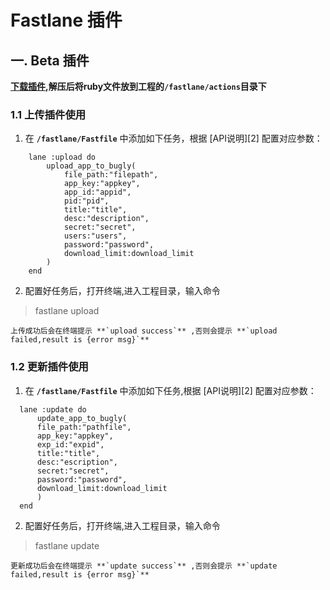 # Fastlane 插件

## 一. Beta 插件
**[下载插件][1],解压后将ruby文件放到工程的`/fastlane/actions`目录下**
### 1.1 上传插件使用
1. 在 **`/fastlane/Fastfile`** 中添加如下任务，根据 [API说明][2] 配置对应参数：
```fastlane
 	lane :upload do
		upload_app_to_bugly(
      		file_path:"filepath",
      		app_key:"appkey",
      		app_id:"appid",
      		pid:"pid",
      		title:"title",
      		desc:"description",
      		secret:"secret",
      		users:"users",
      		password:"password",
      		download_limit:download_limit
    	)
  	end
  ```

2. 配置好任务后，打开终端,进入工程目录，输入命令
  > fastlane upload

  	上传成功后会在终端提示 **`upload success`** ,否则会提示 **`upload failed,result is {error msg}`**

### 1.2 更新插件使用
1. 在 **`/fastlane/Fastfile`** 中添加如下任务,根据 [API说明][2] 配置对应参数：
  ```fastlane
    lane :update do
    	update_app_to_bugly(
      	file_path:"pathfile",
      	app_key:"appkey",
      	exp_id:"expid",
      	title:"title",
      	desc:"escription",
      	secret:"secret",
      	password:"password",
      	download_limit:download_limit
    	)
  	end
  ```

2. 配置好任务后，打开终端,进入工程目录，输入命令
  > fastlane update

  	更新成功后会在终端提示 **`update success`** ,否则会提示 **`update failed,result is {error msg}`**




[1]:https://github.com/BuglyDevTeam/Bugly-FastlanePlugin/releases/download/v1.0/fastlaneplugin.zip

